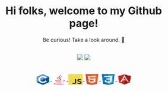 <h1 align="center">Hi folks, welcome to my Github page! </h1>

<p align="center">Be curious! Take a look around. 👀 
</p>

<br/>

<div align="center">
   <a aria-disabled="true">
  <img height="140em" src="https://github-readme-stats.vercel.app/api?username=pradoprojects&show_icons=true&theme=vue&include_all_commits=true&count_private=true"/>
  <img height="140em" src="https://github-readme-stats.vercel.app/api/top-langs/?username=pradoprojects&layout=compact&langs_count=7&theme=vue"/>
   </a> 
     </div>
<br/>
<div align=center style="display: inline_block"><br>
   <a href="https://devdocs.io">
   <img align="center" alt="C logo" height="30" width="40" src="https://raw.githubusercontent.com/devicons/devicon/master/icons/c/c-original.svg">
   <img align="center" alt="Java logo" height="30" width="40" src="https://raw.githubusercontent.com/devicons/devicon/master/icons/java/java-plain.svg">
   <img align="center" alt="Javascript logo" height="30" width="40" src="https://raw.githubusercontent.com/devicons/devicon/master/icons/javascript/javascript-original.svg">
   <img align="center" alt="HTML logo" height="30" width="40" src="https://raw.githubusercontent.com/devicons/devicon/master/icons/html5/html5-original.svg">
   <img align="center" alt="CSS logo" height="30" width="40" src="https://raw.githubusercontent.com/devicons/devicon/master/icons/css3/css3-original.svg">
   <img align="center" alt="Angular logo" height="30" width="40" src="https://raw.githubusercontent.com/devicons/devicon/master/icons/angularjs/angularjs-original.svg">
  </a>
</div>
  
##
  

